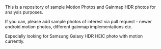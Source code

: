 This is a repository of sample Motion Photos and Gainmap HDR photos for analysis purposes.

If you can, please add sample photos of interest via pull request - newer android motion photos, different gainmap implementations etc.

Especially looking for Samsung Galaxy HDR HEIC photo with motion currently.
